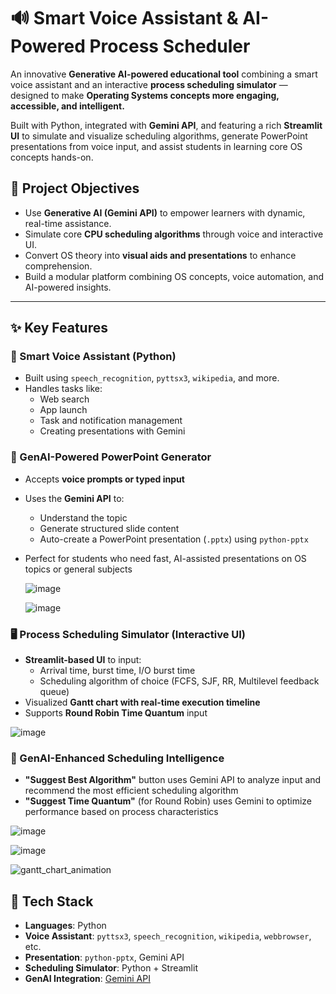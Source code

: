 # 🔊 Smart Voice Assistant & AI-Powered Process Scheduler

An innovative **Generative AI-powered educational tool** combining a smart voice assistant and an interactive **process scheduling simulator** — designed to make **Operating Systems concepts more engaging, accessible, and intelligent.**

Built with Python, integrated with **Gemini API**, and featuring a rich **Streamlit UI** to simulate and visualize scheduling algorithms, generate PowerPoint presentations from voice input, and assist students in learning core OS concepts hands-on.

## 🎯 Project Objectives

- Use **Generative AI (Gemini API)** to empower learners with dynamic, real-time assistance.
- Simulate core **CPU scheduling algorithms** through voice and interactive UI.
- Convert OS theory into **visual aids and presentations** to enhance comprehension.
- Build a modular platform combining OS concepts, voice automation, and AI-powered insights.

---

## ✨ Key Features

### 🎤 Smart Voice Assistant (Python)
- Built using `speech_recognition`, `pyttsx3`, `wikipedia`, and more.
- Handles tasks like:
  - Web search
  - App launch
  - Task and notification management
  - Creating presentations with Gemini

### 🧠 GenAI-Powered PowerPoint Generator
- Accepts **voice prompts or typed input**
- Uses the **Gemini API** to:
  - Understand the topic
  - Generate structured slide content
  - Auto-create a PowerPoint presentation (`.pptx`) using `python-pptx`
- Perfect for students who need fast, AI-assisted presentations on OS topics or general subjects

  ![image](https://github.com/user-attachments/assets/8ae66e55-a956-4c4c-aec9-70203a1fa0a1)


  ![image](https://github.com/user-attachments/assets/26387212-e6b0-45b8-9a3a-ab47a1682806)



### 🖥️ Process Scheduling Simulator (Interactive UI)
- **Streamlit-based UI** to input:
  - Arrival time, burst time, I/O burst time
  - Scheduling algorithm of choice (FCFS, SJF, RR, Multilevel feedback queue)
- Visualized **Gantt chart with real-time execution timeline**
- Supports **Round Robin Time Quantum** input

![image](https://github.com/user-attachments/assets/79561ba8-bfe7-4eb5-a7a3-bfa39b632283)


### 🤖 GenAI-Enhanced Scheduling Intelligence
- **"Suggest Best Algorithm"** button uses Gemini API to analyze input and recommend the most efficient scheduling algorithm
- **"Suggest Time Quantum"** (for Round Robin) uses Gemini to optimize performance based on process characteristics

![image](https://github.com/user-attachments/assets/6c1ca69b-d45d-4af2-99f4-73cb31358252)


![image](https://github.com/user-attachments/assets/25715103-aeb7-4fff-8591-0ff9a0792bc6)



![gantt_chart_animation](https://github.com/user-attachments/assets/daaacab1-7efd-48df-8fd7-476b3026909e)


## 🔧 Tech Stack

- **Languages**: Python
- **Voice Assistant**: `pyttsx3`, `speech_recognition`, `wikipedia`, `webbrowser`, etc.
- **Presentation**: `python-pptx`, Gemini API
- **Scheduling Simulator**: Python + Streamlit
- **GenAI Integration**: [Gemini API](https://ai.google.dev)


